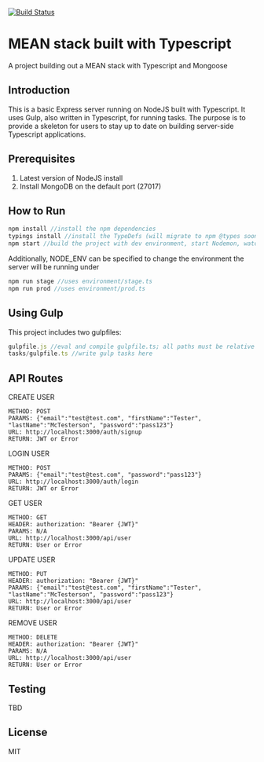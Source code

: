 [![Build Status](https://travis-ci.org/fedoranimus/typescript-mean-stack.svg?branch=master)](https://travis-ci.org/fedoranimus/typescript-mean-stack)

# MEAN stack built with Typescript
A project building out a MEAN stack with Typescript and Mongoose

## Introduction

This is a basic Express server running on NodeJS built with Typescript. It uses Gulp, also written in Typescript, for running tasks. The purpose is to provide a skeleton for users to stay up to date on building server-side Typescript applications.

## Prerequisites

1. Latest version of NodeJS install
2. Install MongoDB on the default port (27017)

## How to Run

```javascript
npm install //install the npm dependencies
typings install //install the TypeDefs (will migrate to npm @types soon)
npm start //build the project with dev environment, start Nodemon, watch for changes
```

Additionally, NODE_ENV can be specified to change the environment the server will be running under
```javascript
npm run stage //uses environment/stage.ts
npm run prod //uses environment/prod.ts
```

## Using Gulp

This project includes two gulpfiles:
```javascript
gulpfile.js //eval and compile gulpfile.ts; all paths must be relative to this file
tasks/gulpfile.ts //write gulp tasks here
```

## API Routes

CREATE USER
```
METHOD: POST
PARAMS: {"email":"test@test.com", "firstName":"Tester", "lastName":"McTesterson", "password":"pass123"}
URL: http://localhost:3000/auth/signup
RETURN: JWT or Error
```

LOGIN USER
```
METHOD: POST
PARAMS: {"email":"test@test.com", "password":"pass123"}
URL: http://localhost:3000/auth/login
RETURN: JWT or Error
```

GET USER
```
METHOD: GET
HEADER: authorization: "Bearer {JWT}"
PARAMS: N/A
URL: http://localhost:3000/api/user
RETURN: User or Error
```

UPDATE USER
```
METHOD: PUT
HEADER: authorization: "Bearer {JWT}"
PARAMS: {"email":"test@test.com", "firstName":"Tester", "lastName":"McTesterson", "password":"pass123"}
URL: http://localhost:3000/api/user
RETURN: User or Error
```

REMOVE USER
```
METHOD: DELETE
HEADER: authorization: "Bearer {JWT}"
PARAMS: N/A
URL: http://localhost:3000/api/user
RETURN: User or Error
```

## Testing

TBD

## License

MIT